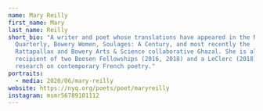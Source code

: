 ```yaml
---
name: Mary Reilly
first_name: Mary
last_name: Reilly
short_bio: "A writer and poet whose translations have appeared in the New York
  Quarterly, Bowery Women, Soulages: A Century, and most recently the
  Rattapallax and Bowery Arts & Science collaborative Ghazal. She is also the
  recipient of two Beesen Fellowships (2016, 2018) and a LeClerc (2018) for her
  research on contemporary French poetry."
portraits:
  - media: 2020/06/mary-reilly
website: https://nyq.org/poets/poet/maryreilly
instagram: msmr56789101112
---
```

